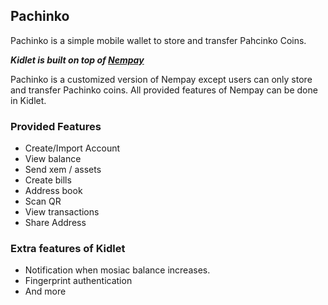 ## Pachinko

Pachinko is a simple mobile wallet to store and transfer Pahcinko Coins.

**_Kidlet is built on top of [Nempay](https://github.com/dgarcia360/NEMPay)_**

Pachinko is a customized version of Nempay except users can only store and transfer Pachinko coins.
All provided features of Nempay can be done in Kidlet.

### Provided Features

- Create/Import Account
- View balance
- Send xem / assets
- Create bills
- Address book
- Scan QR
- View transactions
- Share Address

### Extra features of Kidlet

- Notification when mosiac balance increases.
- Fingerprint authentication
- And more
